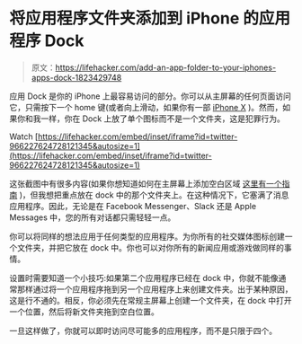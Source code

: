 # 将应用程序文件夹添加到 iPhone 的应用程序 Dock

> 原文：<https://lifehacker.com/add-an-app-folder-to-your-iphones-apps-dock-1823429748>

应用 Dock 是你的 iPhone 上最容易访问的部分。你可以从主屏幕的任何页面访问它，只需按下一个 home 键(或者向上滑动，如果你有一部 [iPhone X](https://lifehacker.com/iphone-x-tips-and-tricks-you-need-to-know-right-now-1820086402) )。然而，如果你和我一样，你在 Dock 上放了单个图标而不是一个文件夹，这是犯罪行为。

Watch [https://lifehacker.com/embed/inset/iframe?id=twitter-966227624728121345&autosize=1](https://lifehacker.com/embed/inset/iframe?id=twitter-966227624728121345&autosize=1) 

这张截图中有很多内容(如果你想知道如何在主屏幕上添加空白区域 [这里有一个指南](https://david-smith.org/blank.html) )，但我想把重点放在 dock 中的那个文件夹上。在这种情况下，它塞满了消息应用程序。因此，无论是在 Facebook Messenger、Slack 还是 Apple Messages 中，您的所有对话都只需轻轻一点。

你可以将同样的想法应用于任何类型的应用程序。为你所有的社交媒体图标创建一个文件夹，并把它放在 dock 中。你也可以对你所有的新闻应用或游戏做同样的事情。

设置时需要知道一个小技巧:如果第二个应用程序已经在 dock 中，你就不能像通常那样通过将一个应用程序拖到另一个应用程序上来创建文件夹。出于某种原因，这是行不通的。相反，你必须先在常规主屏幕上创建一个文件夹，在 dock 中打开一个位置，然后将新文件夹拖到空白位置。

一旦这样做了，你就可以即时访问尽可能多的应用程序，而不是只限于四个。